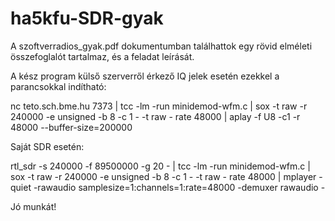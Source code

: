 # ha5kfu-SDR-gyak
A szoftverradios_gyak.pdf dokumentumban találhattok egy rövid elméleti összefoglalót tartalmaz, és a feladat leírását.

A kész program külső szerverről érkező IQ jelek esetén ezekkel a parancsokkal indítható:

nc teto.sch.bme.hu 7373 | tcc -lm -run minidemod-wfm.c | sox -t raw -r 240000 -e unsigned -b 8 -c 1 - -t raw - rate 48000 | aplay -f U8 -c1 -r 48000 --buffer-size=200000

Saját SDR esetén:

rtl_sdr -s 240000 -f 89500000 -g 20 - | tcc -lm -run minidemod-wfm.c | sox -t raw -r 240000 -e unsigned -b 8 -c 1 - -t raw - rate 48000 | mplayer -quiet -rawaudio samplesize=1:channels=1:rate=48000 -demuxer rawaudio -

Jó munkát!
